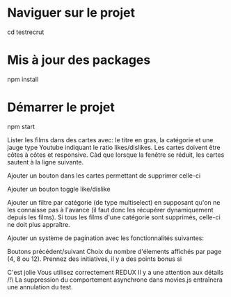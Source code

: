 # Naviguer sur le projet
cd testrecrut

# Mis à jour des packages
npm install

# Démarrer le projet
npm start

Lister les films dans des cartes avec: le titre en gras, la catégorie et une jauge type Youtube indiquant le ratio likes/dislikes. Les cartes doivent être côtes à côtes et responsive. Càd que lorsque la fenêtre se réduit, les cartes sautent à la ligne suivante.

Ajouter un bouton dans les cartes permettant de supprimer celle-ci

Ajouter un bouton toggle like/dislike

Ajouter un filtre par catégorie (de type multiselect) en supposant qu'on ne les connaisse pas à l'avance (il faut donc les récupérer dynamiquement depuis les films). Si tous les films d'une catégorie sont supprimés, celle-ci ne doit plus appraître.

Ajouter un système de pagination avec les fonctionnalités suivantes:

Boutons précédent/suivant
Choix du nombre d'élements affichés par page (4, 8 ou 12).
Prennez des initiatives, il y a des points bonus si

C'est jolie
Vous utilisez correctement REDUX
Il y a une attention aux détails
/!\ La suppression du comportement asynchrone dans movies.js entraînera une annulation du test.